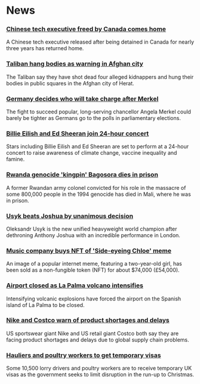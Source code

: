 # News
### [Chinese tech executive freed by Canada comes home](https://www.bbc.com/news/world-us-canada-58690974)
A Chinese tech executive released after being detained in Canada for nearly three years has returned home.
### [Taliban hang bodies as warning in Afghan city](https://www.bbc.com/news/world-asia-58691824)
The Taliban say they have shot dead four alleged kidnappers and hung their bodies in public squares in the Afghan city of Herat.
### [Germany decides who will take charge after Merkel](https://www.bbc.com/news/world-europe-58690645)
The fight to succeed popular, long-serving chancellor Angela Merkel could barely be tighter as Germans go to the polls in parliamentary elections.
### [Billie Eilish and Ed Sheeran join 24-hour concert](https://www.bbc.com/news/world-58694304)
Stars including Billie Eilish and Ed Sheeran are set to perform at a 24-hour concert to raise awareness of climate change, vaccine inequality and famine.
### [Rwanda genocide 'kingpin' Bagosora dies in prison](https://www.bbc.com/news/world-africa-58695094)
A former Rwandan army colonel convicted for his role in the massacre of some 800,000 people in the 1994 genocide has died in Mali, where he was in prison.
### [Usyk beats Joshua by unanimous decision](https://www.bbc.com/sport/boxing/58678537)
Oleksandr Usyk is the new unified heavyweight world champion after dethroning Anthony Joshua with an incredible performance in London.
### [Music company buys NFT of 'Side-eyeing Chloe' meme](https://www.bbc.com/news/world-us-canada-58687070)
An image of a popular internet meme, featuring a two-year-old girl, has been sold as a non-fungible token (NFT) for about $74,000 (£54,000).
### [Airport closed as La Palma volcano intensifies](https://www.bbc.com/news/world-europe-58683718)
Intensifying volcanic explosions have forced the airport on the Spanish island of La Palma to be closed.
### [Nike and Costco warn of product shortages and delays](https://www.bbc.com/news/business-58685889)
US sportswear giant Nike and US retail giant Costco both say they are facing product shortages and delays due to global supply chain problems. 
### [Hauliers and poultry workers to get temporary visas](https://www.bbc.com/news/business-58694004)
Some 10,500 lorry drivers and poultry workers are to receive temporary UK visas as the government seeks to limit disruption in the run-up to Christmas.
